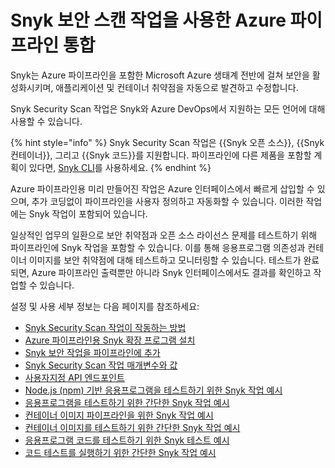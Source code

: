 # Snyk 보안 스캔 작업을 사용한 Azure 파이프라인 통합

Snyk는 Azure 파이프라인을 포함한 Microsoft Azure 생태계 전반에 걸쳐 보안을 활성화시키며, 애플리케이션 및 컨테이너 취약점을 자동으로 발견하고 수정합니다.

Snyk Security Scan 작업은 Snyk와 Azure DevOps에서 지원하는 모든 언어에 대해 사용할 수 있습니다.

{% hint style="info" %}
Snyk Security Scan 작업은 {{Snyk 오픈 소스}}, {{Snyk 컨테이너}}, 그리고 {{Snyk 코드}}를 지원합니다. 파이프라인에 다른 제품을 포함할 계획이 있다면, [Snyk CLI](../../../snyk-cli/)를 사용하세요.
{% endhint %}

Azure 파이프라인용 미리 만들어진 작업은 Azure 인터페이스에서 빠르게 삽입할 수 있으며, 추가 코딩없이 파이프라인을 사용자 정의하고 자동화할 수 있습니다. 이러한 작업에는 Snyk 작업이 포함되어 있습니다.

일상적인 업무의 일환으로 보안 취약점과 오픈 소스 라이선스 문제를 테스트하기 위해 파이프라인에 Snyk 작업을 포함할 수 있습니다. 이를 통해 응용프로그램 의존성과 컨테이너 이미지를 보안 취약점에 대해 테스트하고 모니터링할 수 있습니다. 테스트가 완료되면, Azure 파이프라인 출력뿐만 아니라 Snyk 인터페이스에서도 결과를 확인하고 작업할 수 있습니다.

설정 및 사용 세부 정보는 다음 페이지를 참조하세요:

* [Snyk Security Scan 작업이 작동하는 방법](how-the-snyk-security-scan-task-works.md)
* [Azure 파이프라인용 Snyk 확장 프로그램 설치](install-the-snyk-extension-for-your-azure-pipelines.md)
* [Snyk 보안 작업을 파이프라인에 추가](add-the-snyk-security-task-to-your-pipelines.md)
* [Snyk Security Scan 작업 매개변수와 값](snyk-security-scan-task-parameters-and-values.md)
* [사용자지정 API 엔드포인트](regional-api-endpoints.md)
* [Node.js (npm) 기반 응용프로그램을 테스트하기 위한 Snyk 작업 예시](example-of-a-snyk-task-to-test-a-node.js-npm-based-application.md)
* [응용프로그램을 테스트하기 위한 간단한 Snyk 작업 예시](simple-example-of-a-snyk-task-to-test-an-application.md)
* [컨테이너 이미지 파이프라인을 위한 Snyk 작업 예시](example-of-a-snyk-task-for-a-container-image-pipeline.md)
* [컨테이너 이미지를 테스트하기 위한 간단한 Snyk 작업 예시](simple-example-of-a-snyk-task-to-test-a-container-image.md)
* [응용프로그램 코드를 테스트하기 위한 Snyk 테스트 예시](example-of-a-snyk-task-to-test-application-code.md)
* [코드 테스트를 실행하기 위한 간단한 Snyk 작업 예시](simple-example-of-a-snyk-task-to-run-a-code-test.md)